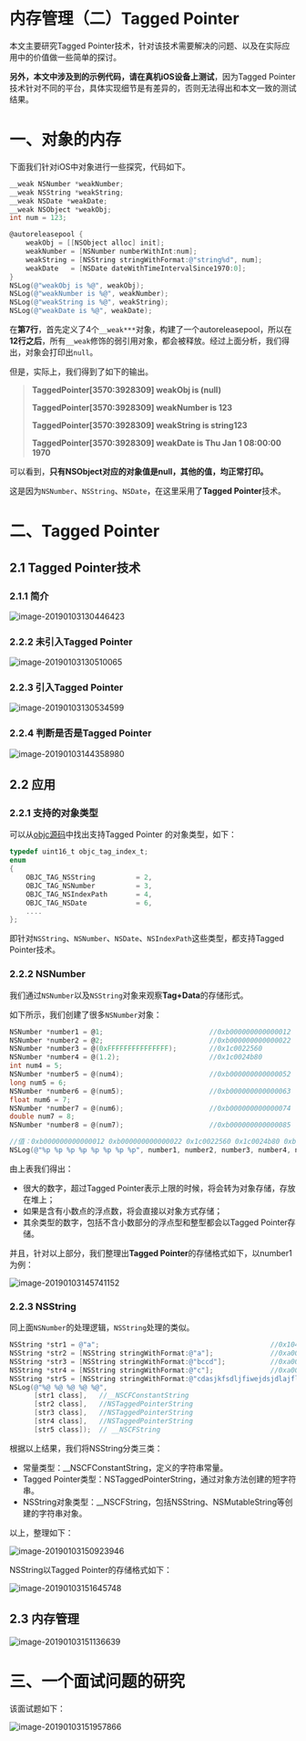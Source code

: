 # 内存管理（二）Tagged Pointer

本文主要研究Tagged Pointer技术，针对该技术需要解决的问题、以及在实际应用中的价值做一些简单的探讨。

**另外，本文中涉及到的示例代码，请在真机iOS设备上测试**，因为Tagged Pointer技术针对不同的平台，具体实现细节是有差异的，否则无法得出和本文一致的测试结果。

# 一、对象的内存

下面我们针对iOS中对象进行一些探究，代码如下。

```objective-c
__weak NSNumber *weakNumber;
__weak NSString *weakString;
__weak NSDate *weakDate;
__weak NSObject *weakObj;
int num = 123;

@autoreleasepool {
    weakObj = [[NSObject alloc] init];
    weakNumber = [NSNumber numberWithInt:num];
    weakString = [NSString stringWithFormat:@"string%d", num];
    weakDate   = [NSDate dateWithTimeIntervalSince1970:0];
}
NSLog(@"weakObj is %@", weakObj);
NSLog(@"weakNumber is %@", weakNumber);
NSLog(@"weakString is %@", weakString);
NSLog(@"weakDate is %@", weakDate);
```

在**第7行**，首先定义了4个`__weak***`对象，构建了一个autoreleasepool，所以在**12行之后**，所有`__weak`修饰的弱引用对象，都会被释放。经过上面分析，我们得出，对象会打印出`null`。

但是，实际上，我们得到了如下的输出。

> **TaggedPointer[3570:3928309] weakObj is (null)**
>
> **TaggedPointer[3570:3928309] weakNumber is 123**
>
> **TaggedPointer[3570:3928309] weakString is string123**
>
> **TaggedPointer[3570:3928309] weakDate is Thu Jan 1 08:00:00 1970**

可以看到，**只有NSObject对应的对象值是null，其他的值，均正常打印。**

这是因为`NSNumber`、`NSString`、`NSDate`，在这里采用了**Tagged Pointer**技术。

# 二、Tagged Pointer

## 2.1 Tagged Pointer技术

### 2.1.1 简介

![image-20190103130446423](https://raw.githubusercontent.com/awanglilong/blog/main/uPic/20190603201832.png)

### 2.2.2 未引入Tagged Pointer

![image-20190103130510065](https://raw.githubusercontent.com/awanglilong/blog/main/uPic/2019-01-03-050510.png)

### 2.2.3 引入Tagged Pointer

![image-20190103130534599](https://raw.githubusercontent.com/awanglilong/blog/main/uPic/2019-01-03-050534.png)

### 2.2.4 判断是否是Tagged Pointer

![image-20190103144358980](https://raw.githubusercontent.com/awanglilong/blog/main/uPic/2019-01-03-064359.png)

## 2.2 应用

### 2.2.1 支持的对象类型

可以从[objc源码](https://opensource.apple.com/tarballs/objc4/)中找出支持Tagged Pointer 的对象类型，如下：

```objective-c
typedef uint16_t objc_tag_index_t;
enum
{
    OBJC_TAG_NSString          = 2, 
    OBJC_TAG_NSNumber          = 3, 
    OBJC_TAG_NSIndexPath       = 4, 
    OBJC_TAG_NSDate            = 6, 
    ....
};
```

即针对`NSString`、`NSNumber`、`NSDate`、`NSIndexPath`这些类型，都支持Tagged Pointer技术。

### 2.2.2 NSNumber

我们通过`NSNumber`以及`NSString`对象来观察**Tag+Data**的存储形式。

如下所示，我们创建了很多`NSNumber`对象：

```objective-c
NSNumber *number1 = @1;                          //0xb000000000000012
NSNumber *number2 = @2;                          //0xb000000000000022
NSNumber *number3 = @(0xFFFFFFFFFFFFFFF);        //0x1c0022560
NSNumber *number4 = @(1.2);                      //0x1c0024b80
int num4 = 5;
NSNumber *number5 = @(num4);                     //0xb000000000000052
long num5 = 6;
NSNumber *number6 = @(num5);                     //0xb000000000000063
float num6 = 7;
NSNumber *number7 = @(num6);                     //0xb000000000000074
double num7 = 8;
NSNumber *number8 = @(num7);                     //0xb000000000000085

//值：0xb000000000000012 0xb000000000000022 0x1c0022560 0x1c0024b80 0xb000000000000052 0xb000000000000063 0xb000000000000074 0xb000000000000085
NSLog(@"%p %p %p %p %p %p %p %p", number1, number2, number3, number4, number5, number6, number7, number8);
```

由上表我们得出：

- 很大的数字，超过Tagged Pointer表示上限的时候，将会转为对象存储，存放在堆上；
- 如果是含有小数点的浮点数，将会直接以对象方式存储；
- 其余类型的数字，包括不含小数部分的浮点型和整型都会以Tagged Pointer存储。

并且，针对以上部分，我们整理出**Tagged Pointer**的存储格式如下，以number1为例：

![image-20190103145741152](https://raw.githubusercontent.com/awanglilong/blog/main/uPic/2019-01-03-065741-20210520161405033.png)

### 2.2.3 NSString

同上面`NSNumber`的处理逻辑，`NSString`处理的类似。

```objective-c
NSString *str1 = @"a";                                          //0x1049cc248
NSString *str2 = [NSString stringWithFormat:@"a"];              //0xa000000000000611
NSString *str3 = [NSString stringWithFormat:@"bccd"];           //0xa000000646363624
NSString *str4 = [NSString stringWithFormat:@"c"];              //0xa000000000000631
NSString *str5 = [NSString stringWithFormat:@"cdasjkfsdljfiwejdsjdlajfl"];//0x1c02418f0
NSLog(@"%@ %@ %@ %@ %@",
      [str1 class],   //__NSCFConstantString
      [str2 class],   //NSTaggedPointerString
      [str3 class],   //NSTaggedPointerString
      [str4 class],   //NSTaggedPointerString
      [str5 class]);  // __NSCFString
```

根据以上结果，我们将NSString分类三类：

- 常量类型：__NSCFConstantString，定义的字符串常量。
- Tagged Pointer类型：NSTaggedPointerString，通过对象方法创建的短字符串。
- NSString对象类型：__NSCFString，包括NSString、NSMutableString等创建的字符串对象。

以上，整理如下：

![image-20190103150923946](https://raw.githubusercontent.com/awanglilong/blog/main/uPic/2019-01-03-070924.png)

NSString以Tagged Pointer的存储格式如下：

![image-20190103151645748](https://raw.githubusercontent.com/awanglilong/blog/main/uPic/2019-01-03-071646.png)

## 2.3 内存管理

![image-20190103151136639](https://raw.githubusercontent.com/awanglilong/blog/main/uPic/2019-01-03-071136.png)

# 三、一个面试问题的研究

该面试题如下：

![image-20190103151957866](https://raw.githubusercontent.com/awanglilong/blog/main/uPic/2019-01-03-071958.png)

